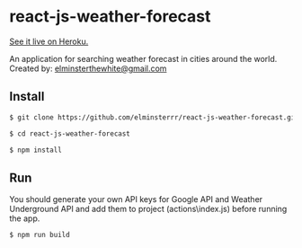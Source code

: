 # react-js-weather-forecast

[See it live on Heroku.](https://react-js-weather-forecast.herokuapp.com/)

An application for searching weather forecast in cities around the world. Created by: elminsterthewhite@gmail.com

## Install

```sh
$ git clone https://github.com/elminsterrr/react-js-weather-forecast.git
```

```sh
$ cd react-js-weather-forecast
```

```sh
$ npm install
```

## Run
You should generate your own API keys for Google API and Weather Underground API and add them to project (actions\index.js) before running the app.

```sh
$ npm run build
```
